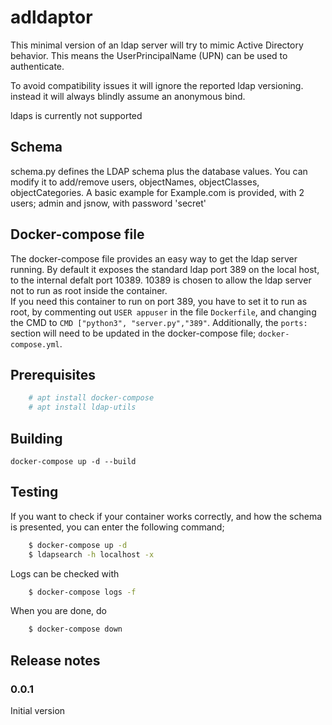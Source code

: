 # adldaptor

This minimal version of an ldap server will try to mimic Active Directory behavior. This means the UserPrincipalName (UPN) can be used to authenticate.

To avoid compatibility issues it will ignore the reported ldap versioning. instead it will always blindly assume an anonymous bind.

ldaps is currently not supported

## Schema

schema.py defines the LDAP schema plus the database values. You can modify it to add/remove users, objectNames, objectClasses, objectCategories. A basic example for Example.com is provided, with 2 users; admin and jsnow, with password 'secret'

## Docker-compose file

The docker-compose file provides an easy way to get the ldap server running. By default it exposes the standard ldap port 389 on the local host, to the internal defalt port 10389. 10389 is chosen to allow the ldap server not to run as root inside the container.  
If you need this container to run on port 389, you have to set it to run as root, by commenting out `USER appuser` in the file `Dockerfile`, and changing the CMD to `CMD ["python3", "server.py","389"`. Additionally, the `ports:` section will need to be updated in the docker-compose file; `docker-compose.yml`.

## Prerequisites

```bash
    # apt install docker-compose
    # apt install ldap-utils
```

## Building

    docker-compose up -d --build

## Testing

If you want to check if your container works correctly, and how the schema is presented, you can enter the following command;

```bash
    $ docker-compose up -d
    $ ldapsearch -h localhost -x
```

Logs can be checked with

```bash
    $ docker-compose logs -f
```

When you are done, do

```bash
    $ docker-compose down
```

## Release notes
### 0.0.1
Initial version


